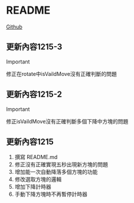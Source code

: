 # README
[Github](https://github.com/HeavenManySugar/webprogramming/tree/main/midterm)
## 更新內容1215-3
> [!IMPORTANT]  
> 修正在rotate中isVaildMove沒有正確判斷的問題
## 更新內容1215-2
> [!IMPORTANT]  
> 修正isVaildMove沒有正確判斷多個下降中方塊的問題
## 更新內容1215
1. 撰寫 README.md
2. 修正沒有正確實現五秒出現新方塊的問題
3. 增加能一次自動降落多個方塊的功能
4. 修改選取方塊的邏輯
5. 增加下降計時器
6. 手動下降方塊時不再暫停計時器
